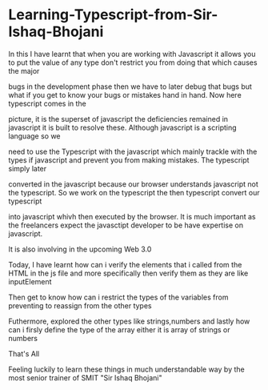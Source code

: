 # Learning-Typescript-from-Sir-Ishaq-Bhojani

 In this I have learnt that when you are working with Javascript it allows you to put the value of any type don't restrict you from doing that which causes the major 
 
 bugs in the development phase then we have to later debug that bugs but what if you get to know your bugs or mistakes hand in hand. Now here typescript comes in the 
 
 picture, it is the superset of javascript the deficiencies remained in javascript it is built to resolve these. Although javascript is a scripting language so we 
 
 need to use the Typescript with the javascript which mainly trackle with the types if javascript and prevent you from making mistakes. The typescript simply later 
 
 converted in the javascript because our browser understands javascript not the typescript. So we work on the typescript the then typescript convert our typescript
 
 into javascript whivh then executed by the browser. It is much important as the freelancers expect the javasctipt developer to be have expertise on javascript.
 
 It is also involving in the upcoming Web 3.0
 
 Today, I have learnt how can i verify the elements that i called from the HTML in the js file and more specifically then verify them as they are like inputElement
 
 Then get to know how can i restrict the types of the variables from preventing to reassign from the other types
 
 Futhermore, explored the other types like strings,numbers and lastly how can i firsly define the type of the array either it is array of strings or numbers
 
 That's All
 
 
 Feeling luckily to learn these things in much understandable way by the most senior trainer of SMIT "Sir Ishaq Bhojani"
